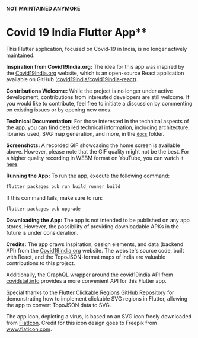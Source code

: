 **NOT MAINTAINED ANYMORE**

# Covid 19 India Flutter App**

This Flutter application, focused on Covid-19 in India, is no longer actively maintained.

**Inspiration from Covid19India.org:**
The idea for this app was inspired by the [Covid19India.org](https://www.covid19india.org/) website, which is an open-source React application available on GitHub ([covid19india/covid19india-react](https://github.com/covid19india/covid19india-react)). 

**Contributions Welcome:**
While the project is no longer under active development, contributions from interested developers are still welcome. If you would like to contribute, feel free to initiate a discussion by commenting on existing issues or by opening new ones.

**Technical Documentation:**
For those interested in the technical aspects of the app, you can find detailed technical information, including architecture, libraries used, SVG map generation, and more, in the [`docs`](docs/) folder.

**Screenshots:**
A recorded GIF showcasing the home screen is available above. However, please note that the GIF quality might not be the best. For a higher quality recording in WEBM format on YouTube, you can watch it [here](https://youtu.be/h3p9_ntxgd4).

**Running the App:**
To run the app, execute the following command:
```bash
flutter packages pub run build_runner build
```
If this command fails, make sure to run:
```bash
flutter packages pub upgrade
```

**Downloading the App:**
The app is not intended to be published on any app stores. However, the possibility of providing downloadable APKs in the future is under consideration.

**Credits:**
The app draws inspiration, design elements, and data (backend API) from the [Covid19India.org](https://www.covid19india.org/) website. The website's source code, built with React, and the TopoJSON-format maps of India are valuable contributions to this project.

Additionally, the GraphQL wrapper around the covid19india API from [covidstat.info](https://covidstat.info/graphql) provides a more convenient API for this Flutter app.

Special thanks to the [Flutter Clickable Regions GitHub Repository](https://github.com/gi097/flutter_clickable_regions) for demonstrating how to implement clickable SVG regions in Flutter, allowing the app to convert TopoJSON data to SVG.

The app icon, depicting a virus, is based on an SVG icon freely downloaded from [FlatIcon](https://www.flaticon.com/free-icon/virus_2659970). Credit for this icon design goes to Freepik from www.flaticon.com.
